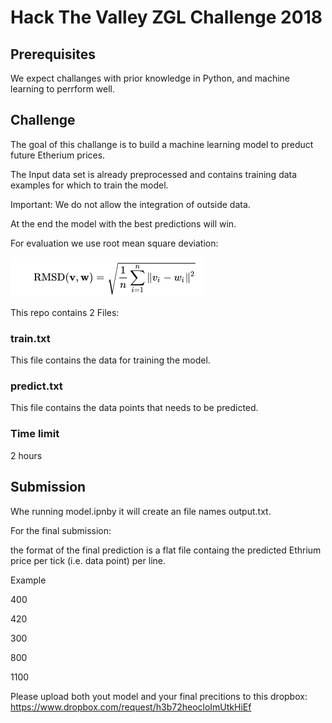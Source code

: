 # Hack The Valley ZGL Challenge 2018

## Prerequisites

We expect challanges with prior knowledge in Python, and machine learning to perrform well.

## Challenge

The goal of this challange is to build a machine learning model to preduct future Etherium prices.

The Input data set is already preprocessed and contains training data examples for which to train the model.


Important: We do not allow the integration of outside data.

At the end the model with the best predictions will win.

For evaluation we use root mean square deviation:

![alt text](rmsd.png)

This repo contains 2 Files:


### train.txt
This file contains the data for training the model.


### predict.txt
This file contains the data points that needs to be predicted.

### Time limit
2 hours

## Submission
Whe running model.ipnby it will create an file names output.txt.

For the final submission: 

the format of the final prediction is a flat file containg the predicted Ethrium price per tick (i.e. data point) per line. 

Example

400

420

300

800

1100

Please upload both yout model and your final precitions to this dropbox: https://www.dropbox.com/request/h3b72heocloImUtkHiEf
